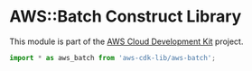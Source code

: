 # AWS::Batch Construct Library


This module is part of the [AWS Cloud Development Kit](https://github.com/aws/aws-cdk) project.

```ts nofixture
import * as aws_batch from 'aws-cdk-lib/aws-batch';
```
